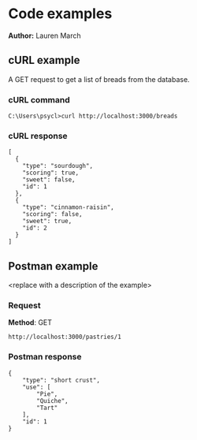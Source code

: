 # Code examples

**Author:** Lauren March

## cURL example

A GET request to get a list of breads from the database.

### cURL command

```shell
C:\Users\psycl>curl http://localhost:3000/breads
```

### cURL response

```shell
[
  {
    "type": "sourdough",
    "scoring": true,
    "sweet": false,
    "id": 1
  },
  {
    "type": "cinnamon-raisin",
    "scoring": false,
    "sweet": true,
    "id": 2
  }
]
```

## Postman example

\<replace with a description of the example\>

### Request

**Method**: GET

```shell
http://localhost:3000/pastries/1
```

### Postman response

```shell
{
    "type": "short crust",
    "use": [
        "Pie",
        "Quiche",
        "Tart"
    ],
    "id": 1
}
```
